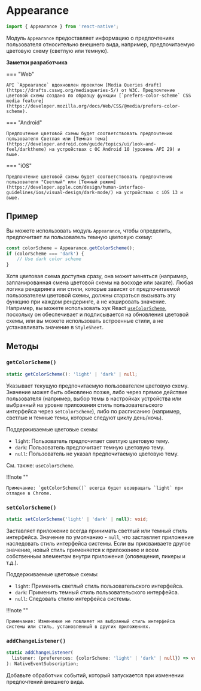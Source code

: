 # Appearance

```ts
import { Appearance } from 'react-native';
```

Модуль `Appearance` предоставляет информацию о предпочтениях пользователя относительно внешнего вида, например, предпочитаемую цветовую схему (светлую или темную).

**Заметки разработчика**

=== "Web"

    API `Appearance` вдохновлен проектом [Media Queries draft](https://drafts.csswg.org/mediaqueries-5/) от W3C. Предпочтение цветовой схемы создано по образцу функции [`prefers-color-scheme` CSS media feature](https://developer.mozilla.org/docs/Web/CSS/@media/prefers-color-scheme).

=== "Android"

    Предпочтение цветовой схемы будет соответствовать предпочтению пользователя Светлая или [Темная тема](https://developer.android.com/guide/topics/ui/look-and-feel/darktheme) на устройствах с ОС Android 10 (уровень API 29) и выше.

=== "iOS"

    Предпочтение цветовой схемы будет соответствовать предпочтению пользователя "Светлый" или [Темный режим](https://developer.apple.com/design/human-interface-guidelines/ios/visual-design/dark-mode/) на устройствах с iOS 13 и выше.

## Пример

Вы можете использовать модуль `Appearance`, чтобы определить, предпочитает ли пользователь темную цветовую схему:

```ts
const colorScheme = Appearance.getColorScheme();
if (colorScheme === 'dark') {
    // Use dark color scheme
}
```

Хотя цветовая схема доступна сразу, она может меняться (например, запланированная смена цветовой схемы на восходе или закате). Любая логика рендеринга или стили, которые зависят от предпочитаемой пользователем цветовой схемы, должны стараться вызывать эту функцию при каждом рендеринге, а не кэшировать значение. Например, вы можете использовать хук React [`useColorScheme`](usecolorscheme.md), поскольку он обеспечивает и подписывается на обновления цветовой схемы, или вы можете использовать встроенные стили, а не устанавливать значение в `StyleSheet`.

## Методы

### `getColorScheme()`

```ts
static getColorScheme(): 'light' | 'dark' | null;
```

Указывает текущую предпочитаемую пользователем цветовую схему. Значение может быть обновлено позже, либо через прямое действие пользователя (например, выбор темы в настройках устройства или выбранный на уровне приложения стиль пользовательского интерфейса через `setColorScheme`), либо по расписанию (например, светлые и темные темы, которые следуют циклу день/ночь).

Поддерживаемые цветовые схемы:

-   `light`: Пользователь предпочитает светлую цветовую тему.
-   `dark`: Пользователь предпочитает темную цветовую тему.
-   `null`: Пользователь не указал предпочитаемую цветовую тему.

См. также: `useColorScheme`.

!!!note ""

    Примечание: `getColorScheme()` всегда будет возвращать `light` при отладке в Chrome.

### `setColorScheme()`

```ts
static setColorScheme('light' | 'dark' | null): void;
```

Заставляет приложение всегда принимать светлый или темный стиль интерфейса. Значение по умолчанию - `null`, что заставляет приложение наследовать стиль интерфейса системы. Если вы присваиваете другое значение, новый стиль применяется к приложению и всем собственным элементам внутри приложения (оповещения, пикеры и т.д.).

Поддерживаемые цветовые схемы:

-   `light`: Применить светлый стиль пользовательского интерфейса.
-   `dark`: Применить темный стиль пользовательского интерфейса.
-   `null`: Следовать стилю интерфейса системы.

!!!note ""

    Примечание: Изменение не повлияет на выбранный стиль интерфейса системы или стиль, установленный в других приложениях.

### `addChangeListener()`

```ts
static addChangeListener(
  listener: (preferences: {colorScheme: 'light' | 'dark' | null}) => void,
): NativeEventSubscription;
```

Добавьте обработчик событий, который запускается при изменении предпочтений внешнего вида.
